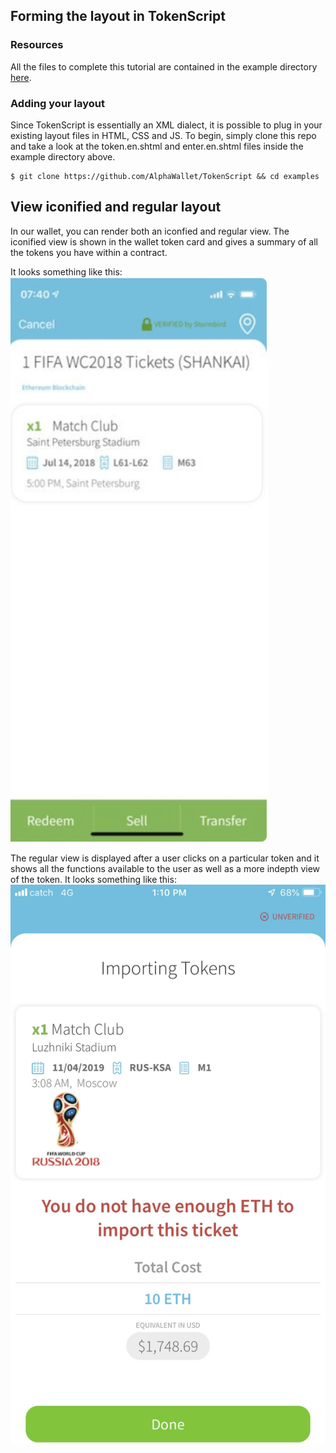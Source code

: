 ## Forming the layout in TokenScript

### Resources
All the files to complete this tutorial are contained in the example directory [here](https://github.com/AlphaWallet/TokenScript/examples). 

### Adding your layout
Since TokenScript is essentially an XML dialect, it is possible to plug in your existing layout files in HTML, CSS and JS. To begin, simply clone this repo and take a look at the token.en.shtml and enter.en.shtml files inside the example directory above. 

    $ git clone https://github.com/AlphaWallet/TokenScript && cd examples 

## View iconified and regular layout
In our wallet, you can render both an iconfied and regular view. The iconified view is shown
in the wallet token card and gives a summary of all the tokens you have within a contract.

It looks something like this: [<img src="https://github.com/AlphaWallet/TokenScript/blob/master/doc/img/iconified-view.jpeg">](https://github.com/AlphaWallet/TokenScript/blob/master/doc/img/iconified-view.jpeg)


The regular view is displayed after a user clicks on a particular token and it shows all the 
functions available to the user as well as a more indepth view of the token. It looks something like this: [<img src="https://github.com/AlphaWallet/TokenScript/blob/master/doc/img/regular-view.jpeg">](https://github.com/AlphaWallet/TokenScript/blob/master/doc/img/regular-view.jpeg)



